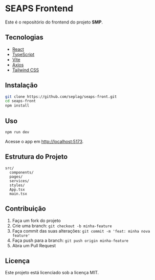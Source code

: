 # SEAPS Frontend

Este é o repositório do frontend do projeto **SMP**.

## Tecnologias

- [React](https://react.dev/)
- [TypeScript](https://www.typescriptlang.org/)
- [Vite](https://vitejs.dev/)
- [Axios](https://axios-http.com/)
- [Tailwind CSS](https://tailwindcss.com/)

## Instalação

```bash
git clone https://github.com/seplag/seaps-front.git
cd seaps-front
npm install
```

## Uso

```bash
npm run dev
```

Acesse o app em [http://localhost:5173](http://localhost:5173).

## Estrutura do Projeto

```
src/
  components/
  pages/
  services/
  styles/
  App.tsx
  main.tsx
```

## Contribuição

1. Faça um fork do projeto
2. Crie uma branch: `git checkout -b minha-feature`
3. Faça commit das suas alterações: `git commit -m 'feat: minha nova feature'`
4. Faça push para a branch: `git push origin minha-feature`
5. Abra um Pull Request

## Licença

Este projeto está licenciado sob a licença MIT.